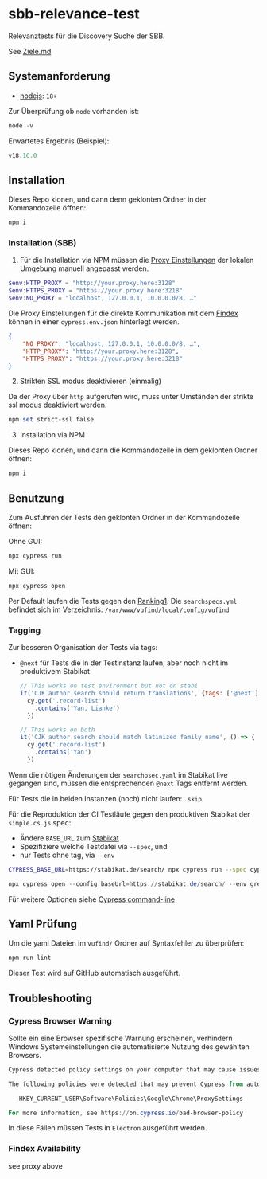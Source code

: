 # sbb-relevance-test

Relevanztests für die Discovery Suche der SBB.

See [Ziele.md](notes/Ziele.md)

## Systemanforderung

- [nodejs](https://nodejs.org/en): `18+`

Zur Überprüfung ob `node` vorhanden ist:

```powershell
node -v
```

Erwartetes Ergebnis (Beispiel):

```powershell
v18.16.0
```

## Installation

Dieses Repo klonen, und dann denn geklonten Ordner in der Kommandozeile öffnen:

```powershell
npm i
```

### Installation (SBB)

1. Für die Installation via NPM müssen die [Proxy Einstellungen](https://docs.cypress.io/guides/references/proxy-configuration) der lokalen Umgebung manuell angepasst werden.

```powershell
$env:HTTP_PROXY = "http://your.proxy.here:3128"
$env:HTTPS_PROXY = "https://your.proxy.here:3218"
$env:NO_PROXY = "localhost, 127.0.0.1, 10.0.0.0/8, …"
```

Die Proxy Einstellungen für die direkte Kommunikation mit dem [Findex](https://github.com/gbv/findex-config) können in einer `cypress.env.json` hinterlegt werden.

```json
{
    "NO_PROXY": "localhost, 127.0.0.1, 10.0.0.0/8, …",
    "HTTP_PROXY": "http://your.proxy.here:3128",
    "HTTPS_PROXY": "https://your.proxy.here:3218"
}
```

2. Strikten SSL modus deaktivieren (einmalig)

Da der Proxy über `http` aufgerufen wird, muss unter Umständen der strikte ssl modus deaktiviert werden.

```powershell
npm set strict-ssl false
```

3. Installation via NPM

Dieses Repo klonen, und dann die Kommandozeile in dem geklonten Ordner öffnen:

```powershell
npm i
```

## Benutzung

Zum Ausführen der Tests den geklonten Ordner in der Kommandozeile öffnen:

Ohne GUI:

```powershell
npx cypress run
```

Mit GUI:

```powershell
npx cypress open
```

Per Default laufen die Tests gegen den [Ranking1](http://stabikat-ranking1/). Die `searchspecs.yml` befindet sich im Verzeichnis: `/var/www/vufind/local/config/vufind`

### Tagging

Zur besseren Organisation der Tests via tags:

- `@next` für Tests die in der Testinstanz laufen, aber noch nicht im produktivem Stabikat

  ```js
  // This works on test environment but not on stabi
  it('CJK author search should return translations', {tags: ['@next']}, () => {
    cy.get('.record-list')
      .contains('Yan, Lianke')
    })

  // This works on both
  it('CJK author search should match latinized family name', () => {
    cy.get('.record-list')
      .contains('Yan')
    })  
  ```

Wenn die nötigen Änderungen der `searchpsec.yaml` im Stabikat live gegangen sind, müssen die entsprechenden `@next` Tags entfernt werden.

Für Tests die in beiden Instanzen (noch) nicht laufen: `.skip`

Für die Reproduktion der CI Testläufe gegen den produktiven Stabikat der `simple.cs.js` spec:

- Ändere `BASE_URL` zum [Stabikat](https://stabikat.de)
- Spezifiziere welche Testdatei via `--spec`, und
- nur Tests ohne tag, via `--env`

```bash
CYPRESS_BASE_URL=https://stabikat.de/search/ npx cypress run --spec cypress/e2e/simple.cy.js --env grepUntagged=true   
```

```powershell
npx cypress open --config baseUrl=https://stabikat.de/search/ --env grepUntagged=true 
```

Für weitere Optionen siehe [Cypress command-line](https://docs.cypress.io/guides/guides/command-line)

## Yaml Prüfung

Um die yaml Dateien im `vufind/` Ordner auf Syntaxfehler zu überprüfen:

```powershell
npm run lint
```

Dieser Test wird auf GitHub automatisch ausgeführt.

## Troubleshooting

### Cypress Browser Warning

Sollte ein eine Browser spezifische Warnung erscheinen, verhindern Windows Systemeinstellungen die automatisierte Nutzung des gewählten Browsers.

```powershell
Cypress detected policy settings on your computer that may cause issues.

The following policies were detected that may prevent Cypress from automating Chrome:

 - HKEY_CURRENT_USER\Software\Policies\Google\Chrome\ProxySettings

For more information, see https://on.cypress.io/bad-browser-policy
```

In diese Fällen müssen Tests in `Electron` ausgeführt werden.

### Findex Availability

see proxy above

